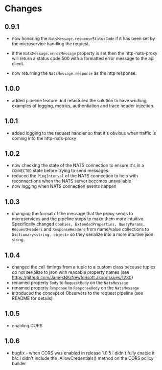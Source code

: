 # Changes

## 0.9.1

* now honoring the `NatsMessage.responseStatusCode` if it has been set by the microservice handling the request.

* if the `NatsMessage.errorMessage` property is set then the http-nats-proxy will return a status code 500 with a formatted error message to the api client.

* now returning the `NatsMessage.response` as the http response.

## 1.0.0

* added pipeline feature and refactored the solution to have working examples of logging, metrics, authentiation and trace header injection.

## 1.0.1

* added logging to the request handler so that it's obvious when traffic is coming into the http-nats-proxy

## 1.0.2

* now checking the state of the NATS connection to ensure it's in a `CONNECTED` state before trying to send messages.
* reduced the `PingInterval` of the NATS connection to help with reconnections when the NATS server becomes unavailable
* now logging when NATS connection events happen

## 1.0.3

* changing the format of the message that the proxy sends to microservices and the pipeline steps to make them more intuitive. Specifically changed `Cookies, ExtendedProperties, QueryParams, RequestHeaders` and `ResponseHeaders` from name/value collections to `Dictionary<string, object>` so they serialize into a more intuitive json string.

## 1.0.4

* changed the call timings from a tuple to a custom class because tuples do not serialize to json with readable property names (see https://github.com/JamesNK/Newtonsoft.Json/issues/1230)
* renamed property `Body` to `RequestBody` on the `NatsMessage`
* renamed property `Response` to `ResponseBody` on the `NatsMessage`
* introduced the concept of Observers to the request pipeline (see README for details)

## 1.0.5

* enabling CORS

## 1.0.6

* bugfix - when CORS was enabled in release 1.0.5 I didn't fully enable it b/c i didn't include the .AllowCredentials() method on the CORS policy builder